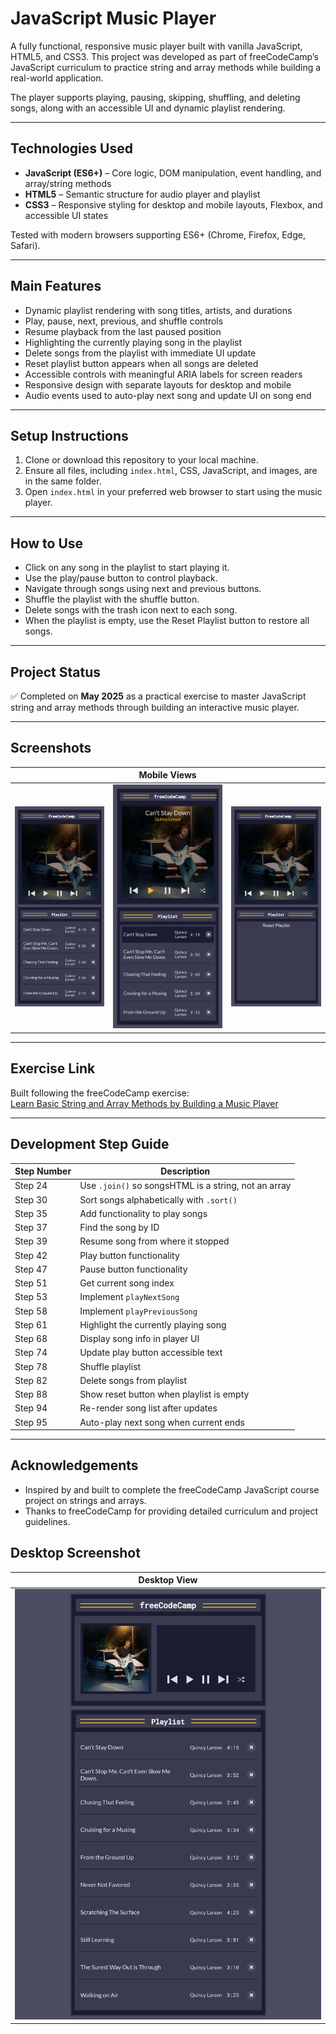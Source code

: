 # JavaScript Music Player

A fully functional, responsive music player built with vanilla JavaScript, HTML5, and CSS3. This project was developed as part of freeCodeCamp’s JavaScript curriculum to practice string and array methods while building a real-world application.

The player supports playing, pausing, skipping, shuffling, and deleting songs, along with an accessible UI and dynamic playlist rendering.

---

## Technologies Used

- **JavaScript (ES6+)** – Core logic, DOM manipulation, event handling, and array/string methods  
- **HTML5** – Semantic structure for audio player and playlist  
- **CSS3** – Responsive styling for desktop and mobile layouts, Flexbox, and accessible UI states  

Tested with modern browsers supporting ES6+ (Chrome, Firefox, Edge, Safari).

---

## Main Features

- Dynamic playlist rendering with song titles, artists, and durations  
- Play, pause, next, previous, and shuffle controls  
- Resume playback from the last paused position  
- Highlighting the currently playing song in the playlist  
- Delete songs from the playlist with immediate UI update  
- Reset playlist button appears when all songs are deleted  
- Accessible controls with meaningful ARIA labels for screen readers  
- Responsive design with separate layouts for desktop and mobile  
- Audio events used to auto-play next song and update UI on song end  

---

## Setup Instructions

1. Clone or download this repository to your local machine.  
2. Ensure all files, including `index.html`, CSS, JavaScript, and images, are in the same folder.  
3. Open `index.html` in your preferred web browser to start using the music player.

---

## How to Use

- Click on any song in the playlist to start playing it.  
- Use the play/pause button to control playback.  
- Navigate through songs using next and previous buttons.  
- Shuffle the playlist with the shuffle button.  
- Delete songs with the trash icon next to each song.  
- When the playlist is empty, use the Reset Playlist button to restore all songs.  

---

## Project Status

✅ Completed on **May 2025** as a practical exercise to master JavaScript string and array methods through building an interactive music player.

---

## Screenshots

|                                               |                    Mobile Views               |                                                    |
|-----------------------------------------------|-----------------------------------------------|----------------------------------------------------|
| ![Song List](img/scsh-02-Player-Mobile.png)   | ![Playing Song](img/scsh-03-Playing-Song.png) | ![Reset Playlist](img/scsh-04-Reset-Song-List.png) |



---

## Exercise Link

Built following the freeCodeCamp exercise:  
[Learn Basic String and Array Methods by Building a Music Player](https://www.freecodecamp.org/learn/javascript-algorithms-and-data-structures-v8/learn-basic-string-and-array-methods-by-building-a-music-player/)

---

## Development Step Guide

| Step Number | Description                                  |
|-------------|----------------------------------------------|
| Step 24     | Use `.join()` so songsHTML is a string, not an array |
| Step 30     | Sort songs alphabetically with `.sort()`     |
| Step 35     | Add functionality to play songs               |
| Step 37     | Find the song by ID                            |
| Step 39     | Resume song from where it stopped             |
| Step 42     | Play button functionality                      |
| Step 47     | Pause button functionality                     |
| Step 51     | Get current song index                         |
| Step 53     | Implement `playNextSong`                       |
| Step 58     | Implement `playPreviousSong`                   |
| Step 61     | Highlight the currently playing song          |
| Step 68     | Display song info in player UI                  |
| Step 74     | Update play button accessible text             |
| Step 78     | Shuffle playlist                               |
| Step 82     | Delete songs from playlist                      |
| Step 88     | Show reset button when playlist is empty       |
| Step 94     | Re-render song list after updates               |
| Step 95     | Auto-play next song when current ends          |

---

## Acknowledgements

- Inspired by and built to complete the freeCodeCamp JavaScript course project on strings and arrays.  
- Thanks to freeCodeCamp for providing detailed curriculum and project guidelines.

## Desktop Screenshot

| Desktop View                                  |
|-----------------------------------------------|
| ![Wide Player](img/scsh-01-Player-Wide.png)  |

